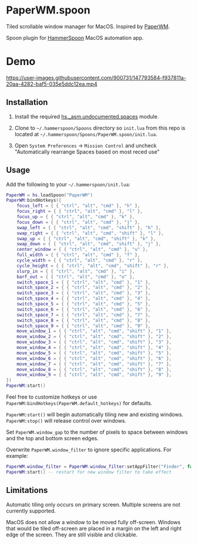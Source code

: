 # PaperWM.spoon

Tiled scrollable window manager for MacOS. Inspired by
[PaperWM](https://github.com/paperwm/PaperWM).

Spoon plugin for [HammerSpoon](https://www.hammerspoon.org) MacOS automation app.

# Demo

https://user-images.githubusercontent.com/900731/147793584-f937811a-20aa-4282-baf5-035e5ddc12ea.mp4

## Installation

1. Install the required
[hs._asm.undocumented.spaces](https://github.com/asmagill/hs._asm.undocumented.spaces)
module.

2. Clone to `~/.hammerspoon/Spoons` directory so `init.lua` from this repo is
located at `~/.hammerspoon/Spoons/PaperWM.spoon/init.lua`.

3. Open `System Preferences` -> `Mission Control` and uncheck "Automatically
rearrange Spaces based on most reced use"

## Usage

Add the following to your `~/.hammerspoon/init.lua`:

```lua
PaperWM = hs.loadSpoon("PaperWM")
PaperWM:bindHotkeys({
    focus_left = { { "ctrl", "alt", "cmd" }, "h" },
    focus_right = { { "ctrl", "alt", "cmd" }, "l" },
    focus_up = { { "ctrl", "alt", "cmd" }, "k" },
    focus_down = { { "ctrl", "alt", "cmd" }, "j" },
    swap_left = { { "ctrl", "alt", "cmd", "shift" }, "h" },
    swap_right = { { "ctrl", "alt", "cmd", "shift" }, "l" },
    swap_up = { { "ctrl", "alt", "cmd", "shift" }, "k" },
    swap_down = { { "ctrl", "alt", "cmd", "shift" }, "j" },
    center_window = { { "ctrl", "alt", "cmd" }, "u" },
    full_width = { { "ctrl", "alt", "cmd" }, "f" },
    cycle_width = { { "ctrl", "alt", "cmd" }, "r" },
    cycle_height = { { "ctrl", "alt", "cmd", "shift" }, "r" },
    slurp_in = { { "ctrl", "alt", "cmd" }, "i" },
    barf_out = { { "ctrl", "alt", "cmd" }, "o" },
    switch_space_1 = { { "ctrl", "alt", "cmd" }, "1" },
    switch_space_2 = { { "ctrl", "alt", "cmd" }, "2" },
    switch_space_3 = { { "ctrl", "alt", "cmd" }, "3" },
    switch_space_4 = { { "ctrl", "alt", "cmd" }, "4" },
    switch_space_5 = { { "ctrl", "alt", "cmd" }, "5" },
    switch_space_6 = { { "ctrl", "alt", "cmd" }, "6" },
    switch_space_7 = { { "ctrl", "alt", "cmd" }, "7" },
    switch_space_8 = { { "ctrl", "alt", "cmd" }, "8" },
    switch_space_9 = { { "ctrl", "alt", "cmd" }, "9" },
    move_window_1 = { { "ctrl", "alt", "cmd", "shift" }, "1" },
    move_window_2 = { { "ctrl", "alt", "cmd", "shift" }, "2" },
    move_window_3 = { { "ctrl", "alt", "cmd", "shift" }, "3" },
    move_window_4 = { { "ctrl", "alt", "cmd", "shift" }, "4" },
    move_window_5 = { { "ctrl", "alt", "cmd", "shift" }, "5" },
    move_window_6 = { { "ctrl", "alt", "cmd", "shift" }, "6" },
    move_window_7 = { { "ctrl", "alt", "cmd", "shift" }, "7" },
    move_window_8 = { { "ctrl", "alt", "cmd", "shift" }, "8" },
    move_window_9 = { { "ctrl", "alt", "cmd", "shift" }, "9" },
})
PaperWM:start()
```

Feel free to customize hotkeys or use
`PaperWM:bindHotkeys(PaperWM.default_hotkeys)` for defaults.

`PaperWM:start()` will begin automatically tiling new and existing windows. `PaperWM:stop()` will
release control over windows.

Set `PaperWM.window_gap` to the number of pixels to space between windows and
the top and bottom screen edges.

Overwrite `PaperWM.window_filter` to ignore specific applications. For example:

```lua
PaperWM.window_filter = PaperWM.window_filter:setAppFilter("Finder", false)
PaperWM:start() -- restart for new window filter to take effect
```

## Limitations

Automatic tiling only occurs on primary screen. Multiple screens are not
currently supported.

MacOS does not allow a window to be moved fully off-screen. Windows that would
be tiled off-screen are placed in a margin on the left and right edge of the
screen. They are still visible and clickable.
